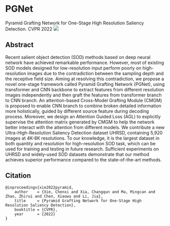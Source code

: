 # PGNet
Pyramid Grafting Network for One-Stage High Resolution Saliency Detection. CVPR 2022
![](PGNet.png/scale/85)

## Abstract
Recent salient object detection (SOD) methods based on deep neural network have achieved remarkable performance. However, most of existing SOD models designed for low-resolution input perform poorly on high-resolution images due to the contradiction between the sampling depth and the receptive field size. Aiming at resolving this contradiction, we propose a novel one-stage framework called Pyramid Grafting Network (PGNet), using transformer and CNN backbone to extract features from different resolution images independently and then graft the features from transformer branch to CNN branch. An attention-based Cross-Model Grafting Module (CMGM) is proposed to enable CNN branch to combine broken detailed information more holistically, guided by different source feature during decoding process. Moreover, we design an Attention Guided Loss (AGL) to explicitly supervise the attention matrix generated by CMGM to help the network better interact with the attention from different models. We contribute a new Ultra-High-Resolution Saliency Detection dataset UHRSD, containing 5,920 images at 4K-8K resolutions. To our knowledge, it is the largest dataset in both quantity and resolution for high-resolution SOD task, which can be used for training and testing in future research. Sufficient experiments on UHRSD and widely-used SOD datasets demonstrate that our method achieves superior performance compared to the state-of-the-art methods.

## Citation
```
@inproceedings{xie2022pyramid,
    author    = {Xie, Chenxi and Xia, Changqun and Ma, Mingcan and Zhao, Zhirui and Chen, Xiaowu and Li, Jia},
    title     = {Pyramid Grafting Network for One-Stage High Resolution Saliency Detection},
    booktitle = {CVPR},
    year      = {2022}
}
```
